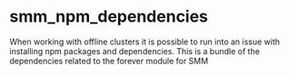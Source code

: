 # smm_npm_dependencies
When working with offline clusters it is possible to run into an issue with installing npm packages and dependencies. This is a bundle of the dependencies related to the forever module for SMM
